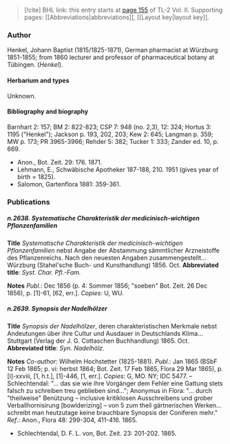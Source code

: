> [!cite] BHL link: this entry starts at [page 155](https://www.biodiversitylibrary.org/item/103253#page/181/mode/1up) of TL-2 Vol. II.
> Supporting pages: [[Abbreviations|abbreviations]], [[Layout key|layout key]].

### Author

Henkel, Johann Baptist (1815/1825-1871), German pharmacist at Würzburg 1851-1855; from 1860 lecturer and professor of pharmaceutical botany at Tübingen. (*Henkel*).

#### Herbarium and types

Unknown.

#### Bibliography and biography

Barnhart 2: 157; BM 2: 822-823; CSP 7: 948 (no. 2,3), 12: 324; Hortus 3: 1195 ("Henkel"); Jackson p. 193, 202, 203; Kew 2: 645; Langman p. 359; MW p. 173; PR 3965-3966; Rehder 5: 382; Tucker 1: 333; Zander ed. 10, p. 669.
- Anon., Bot. Zeit. 29: 176. 1871.
- Lehmann, E., Schwäbische Apotheker 187-188, 210. 1951 (gives year of birth = 1825).
- Salomon, Gartenflora 1881: 359-361.

### Publications

##### n.2638. Systematische Charakteristik der medicinisch-wichtigen Pflanzenfamilien

**Title**
*Systematische Charakteristik der medicinisch-wichtigen Pflanzenfamilien* nebst Angabe der Abstammung sämmtlicher Arzneistoffe des Pflanzenreichs. Nach den neuesten Angaben zusammengestellt... Würzburg (Stahel'sche Buch- und Kunsthandlung) 1856. Oct.
**Abbreviated title**: *Syst. Char. Pfl.-Fam.*

**Notes**
*Publ*.: Dec 1856 (p. 4: Sommer 1856; "soeben" Bot. Zeit. 26 Dec 1856), p. \[1\]-61, \[62, err.\].
*Copies*: U, WU.

##### n.2639. Synopsis der Nadelhölzer

**Title**
*Synopsis der Nadelhölzer*, deren charakteristischen Merkmale nebst Andeutungen über ihre Cultur und Ausdauer in Deutschlands Klima... Stuttgart (Verlag der J. G. Cottaschen Buchhandlung) 1865. Oct.
**Abbreviated title**: *Syn. Nadelhölz.*

**Notes**
*Co-author*: Wilhelm Hochstetter (1825-1881).
*Publ*.: Jan 1865 (BSbF 12 Feb 1865; p. vi: herbst 1864; Bot. Zeit. 17 Feb 1865, Flora 29 Mar 1865), p. \[i\]-xxviii, \[1, h.t.\], \[1\]-446, \[1, err.\]. *Copies*: G, MO. NY; IDC 5477. – Schlechtendal: "... das sie wie ihre Vorgänger dem Fehler eine Gattung stets falsch zu schreiben treu geblieben sind..."; Anonymus in Flora: "... durch "theilweise" Benützung – inclusive kritiklosen Ausschreibens und grober Verballhornisirung \[bowlderizing\] – von 5 zum theil gärtnerischen Werken... schreibt man heutzutage keine brauchbare Synopsis der Coniferen mehr."
*Ref*.: Anon., Flora 48: 299-304, 411-416. 1865.
- Schlechtendal, D. F. L. von, Bot. Zeit. 23: 201-202. 1865.

